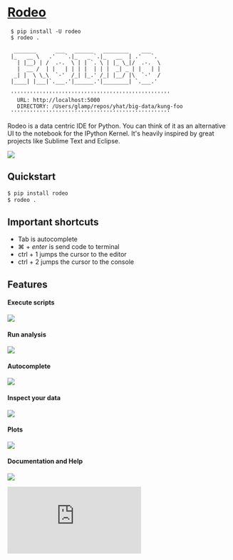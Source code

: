 # [Rodeo](http://blog.yhathq.com/posts/introducing-rodeo.html)
     $ pip install -U rodeo
     $ rodeo .
     
      _______      ___   ______   ________    ___
     |_   __ \   .'   `.|_   _ `.|_   __  | .'   `.
       | |__) | /  .-.  \ | | `. \ | |_ \_|/  .-.  \
       |  __ /  | |   | | | |  | | |  _| _ | |   | |
      _| |  \ \_\  `-'  /_| |_.' /_| |__/ |\  `-'  /
     |____| |___|`.___.'|______.'|________| `.___.'
     
     ''''''''''''''''''''''''''''''''''''''''''''''''''
       URL: http://localhost:5000
       DIRECTORY: /Users/glamp/repos/yhat/big-data/kung-foo
     ''''''''''''''''''''''''''''''''''''''''''''''''''

Rodeo is a data centric IDE for Python. You can think of it as an alternative 
UI to the notebook for the IPython Kernel. It's heavily inspired by great 
projects like Sublime Text and Eclipse.

![](https://raw.githubusercontent.com/yhat/rodeo/master/rodeo/static/img/Rodeo-Demo.gif)

## Quickstart
```bash
$ pip install rodeo 
$ rodeo .
```

## Important shortcuts
- Tab is autocomplete
- ⌘ + *enter* is send code to terminal
- ctrl + 1 jumps the cursor to the editor
- ctrl + 2 jumps the cursor to the console

## Features

#### Execute scripts
![](https://raw.githubusercontent.com/yhat/rodeo/python/rodeo/static/img/screenshot-files-with-output.png)
#### Run analysis
![](https://raw.githubusercontent.com/yhat/rodeo/python/rodeo/static/img/screenshot-mpl-complex.png)
#### Autocomplete
![](https://raw.githubusercontent.com/yhat/rodeo/python/rodeo/static/img/screenshot-autocomplete.png)
#### Inspect your data
![](https://raw.githubusercontent.com/yhat/rodeo/python/rodeo/static/img/screenshot-view-data.png)
#### Plots
![](https://raw.githubusercontent.com/yhat/rodeo/python/rodeo/static/img/screenshot-ggplot.png)
#### Documentation and Help
![](https://raw.githubusercontent.com/yhat/rodeo/python/rodeo/static/img/screenshot-help.png)


[![image](https://ga-beacon.appspot.com/UA-46996803-1/rodeo/README.md)](https://github.com/yhat/rodeo)
